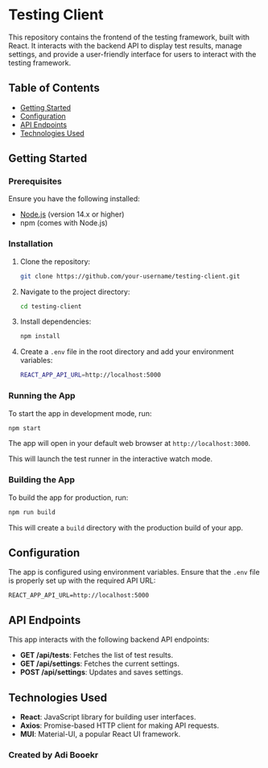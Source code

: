 # Testing Client

This repository contains the frontend of the testing framework, built with React. It interacts with the backend API to display test results, manage settings, and provide a user-friendly interface for users to interact with the testing framework.

## Table of Contents

- [Getting Started](#getting-started)
- [Configuration](#configuration)
- [API Endpoints](#api-endpoints)
- [Technologies Used](#technologies-used)

## Getting Started

### Prerequisites

Ensure you have the following installed:

- [Node.js](https://nodejs.org/) (version 14.x or higher)
- npm (comes with Node.js)

### Installation

1. Clone the repository:

    ```bash
    git clone https://github.com/your-username/testing-client.git
    ```

2. Navigate to the project directory:

    ```bash
    cd testing-client
    ```

3. Install dependencies:

    ```bash
    npm install
    ```

4. Create a `.env` file in the root directory and add your environment variables:

    ```bash
    REACT_APP_API_URL=http://localhost:5000
    ```

### Running the App

To start the app in development mode, run:

```bash
npm start
```
The app will open in your default web browser at `http://localhost:3000`.

This will launch the test runner in the interactive watch mode.

### Building the App

To build the app for production, run:

```bash
npm run build
```

This will create a `build` directory with the production build of your app.

## Configuration

The app is configured using environment variables. Ensure that the `.env` file is properly set up with the required API URL:

```plaintext
REACT_APP_API_URL=http://localhost:5000
```

## API Endpoints

This app interacts with the following backend API endpoints:

- **GET /api/tests**: Fetches the list of test results.
- **GET /api/settings**: Fetches the current settings.
- **POST /api/settings**: Updates and saves settings.

## Technologies Used

- **React**: JavaScript library for building user interfaces.
- **Axios**: Promise-based HTTP client for making API requests.
- **MUI**: Material-UI, a popular React UI framework.

### Created by Adi Booekr
